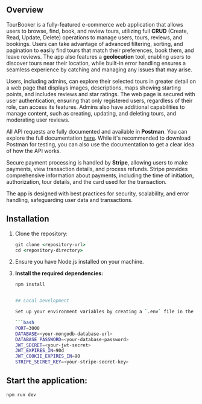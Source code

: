 ## Overview
TourBooker is a fully-featured e-commerce web application that allows users to browse, find, book, and review tours, utilizing full **CRUD** (Create, Read, Update, Delete) operations to manage users, tours, reviews, and bookings. Users can take advantage of advanced filtering, sorting, and pagination to easily find tours that match their preferences, book them, and leave reviews. The app also features a **geolocation** tool, enabling users to discover tours near their location, while built-in error handling ensures a seamless experience by catching and managing any issues that may arise.

Users, including admins, can explore their selected tours in greater detail on a web page that displays images, descriptions, maps showing starting points, and includes reviews and star ratings. The web page is secured with user authentication, ensuring that only registered users, regardless of their role, can access its features. Admins also have additional capabilities to manage content, such as creating, updating, and deleting tours, and moderating user reviews.

All API requests are fully documented and available in **Postman**. You can explore the full documentation [here](https://documenter.getpostman.com/view/38510958/2sAXxMfDTK#a79bb063-8e77-4261-9a3b-4c97fdfefc73). While it's recommended to download Postman for testing, you can also use the documentation to get a clear idea of how the API works.

Secure payment processing is handled by **Stripe**, allowing users to make payments, view transaction details, and process refunds. Stripe provides comprehensive information about payments, including the time of initiation, authorization, tour details, and the card used for the transaction.

The app is designed with best practices for security, scalability, and error handling, safeguarding user data and transactions.

## Installation

1. Clone the repository:
   ```cmd
   git clone <repository-url>
   cd <repository-directory>
2. Ensure you have Node.js installed on your machine.


3. **Install the required dependencies:**
      ```bash
      npm install


   ## Local Development
   
   Set up your environment variables by creating a `.env` file in the root directory:**
   
      ```bash
      PORT=3000
      DATABASE=<your-mongodb-database-url>
      DATABASE_PASSWORD=<your-database-password>
      JWT_SECRET=<your-jwt-secret>
      JWT_EXPIRES_IN=90d
      JWT_COOKIE_EXPIRES_IN=90
      STRIPE_SECRET_KEY=<your-stripe-secret-key>

## Start the application:
   ```bash
   npm run dev
     
  
